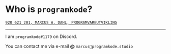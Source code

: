 # Who is `programkode`?

[`920 621 201, MARCUS A. DAHL, PROGRAMVAREUTVIKLING`](https://w2.brreg.no/enhet/sok/underenh.jsp?orgnr=920590888)

---

I am `programkode#1179` on Discord.

You can contact me via e-mail **@** `marcus📧programkode.studio`
